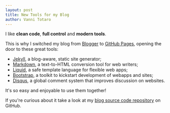 ```yaml
---
layout: post
title: New Tools for my Blog
author: Vanni Totaro
---
```


I like **clean code**, **full control** and **modern tools**.

This is why I switched my blog from [Blogger](http://blogger.com)
to [GitHub Pages](http://pages.github.com/), opening the door to these great tools:

- [Jekyll](https://github.com/mojombo/jekyll), a blog-aware, static site generator;
- [Markdown](http://daringfireball.net/projects/markdown/syntax), a text-to-HTML conversion tool for web writers;
- [Liquid](https://github.com/Shopify/liquid/wiki/Liquid-for-Designers), a safe template language for flexible web apps;
- [Bootstrap](http://twitter.github.com/bootstrap/), a toolkit to kickstart development of webapps and sites;
- [Disqus](http://disqus.com), a global comment system that improves discussion on websites.

It's so easy and enjoyable to use them together!

If you're curious about it take a look at my [blog source code repository](https://github.com/vannitotaro/vannitotaro.github.com) on GitHub.
